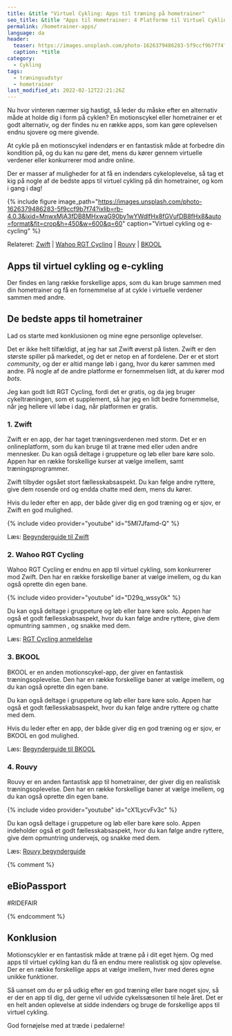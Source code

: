 ```yaml
---
title: &title "Virtuel Cykling: Apps til træning på hometrainer"
seo_title: &title "Apps til Hometrainer: 4 Platforme til Virtuel Cykling"
permalink: /hometrainer-apps/
language: da
header:
  teaser: https://images.unsplash.com/photo-1626379486283-5f9ccf9b7f74?ixlib=rb-4.0.3&ixid=MnwxMjA3fDB8MHxwaG90by1wYWdlfHx8fGVufDB8fHx8&auto=format&fit=crop&h=300&w=400&q=10
  caption: *title
category:
  - Cykling
tags:
  - træningsudstyr
  - hometrainer
last_modified_at: 2022-02-12T22:21:26Z
---
```


Nu hvor vinteren nærmer sig hastigt, så leder du måske efter en alternativ måde at holde dig i form på cyklen? En motionscykel eller hometrainer er et godt alternativ, og der findes nu en række apps, som kan gøre oplevelsen endnu sjovere og mere givende.

At cykle på en motionscykel indendørs er en fantastisk måde at forbedre din kondition på, og du kan nu gøre det, mens du kører gennem virtuelle verdener eller konkurrerer mod andre online.

Der er masser af muligheder for at få en indendørs cykeloplevelse, så tag et kig på nogle af de bedste apps til virtuel cykling på din hometrainer, og kom i gang i dag!

{% include figure image_path="https://images.unsplash.com/photo-1626379486283-5f9ccf9b7f74?ixlib=rb-4.0.3&ixid=MnwxMjA3fDB8MHxwaG90by1wYWdlfHx8fGVufDB8fHx8&auto=format&fit=crop&h=450&w=600&q=60" caption="Virtuel cykling og e-cycling" %}

Relateret: [Zwift](/komplet-begynderguide-zwift/) \| [Wahoo RGT Cycling](/rgt-cycling/) \| [Rouvy](/rouvy/) \| [BKOOL](/bkool-begynderguide/)

## Apps til virtuel cykling og e-cykling

Der findes en lang række forskellige apps, som du kan bruge sammen med din hometrainer og få en fornemmelse af at cykle i virtuelle verdener sammen med andre.

## De bedste apps til hometrainer

Lad os starte med konklusionen og mine egne personlige oplevelser.

Det er ikke helt tilfældigt, at jeg har sat Zwift øverst på listen. Zwift er den største spiller på markedet, og det er netop en af fordelene. Der er et stort _community_, og der er altid mange løb i gang, hvor du kører sammen med andre. På nogle af de andre platforme er fornemmelsen lidt, at du kører mod _bots_.

Jeg kan godt lidt RGT Cycling, fordi det er gratis, og da jeg bruger cykeltræningen, som et supplement, så har jeg en lidt bedre fornemmelse, når jeg hellere vil løbe i dag, når platformen er gratis.

### 1. Zwift

Zwift er en app, der har taget træningsverdenen med storm. Det er en onlineplatform, som du kan bruge til at træne med eller uden andre mennesker. Du kan også deltage i gruppeture og løb eller bare køre solo. Appen har en række forskellige kurser at vælge imellem, samt træningsprogrammer.

Zwift tilbyder ogsået stort fællesskabsaspekt. Du kan følge andre ryttere, give dem rosende ord og endda chatte med dem, mens du kører.

Hvis du leder efter en app, der både giver dig en god træning og er sjov, er Zwift en god mulighed.

{% include video provider="youtube" id="5MI7Jfamd-Q" %}

Læs: [Begynderguide til Zwift](/komplet-begynderguide-zwift/)

### 2. Wahoo RGT Cycling

Wahoo RGT Cycling er endnu en app til virtuel cykling, som konkurrerer mod Zwift. Den har en række forskellige baner at vælge imellem, og du kan også oprette din egen bane.

{% include video provider="youtube" id="D29q_wssy0k" %}

Du kan også deltage i gruppeture og løb eller bare køre solo. Appen har også et godt fællesskabsaspekt, hvor du kan følge andre ryttere, give dem opmuntring sammen , og snakke med dem.

Læs: [RGT Cycling anmeldelse](/rgt-cycling/)

### 3. BKOOL

BKOOL er en anden motionscykel-app, der giver en fantastisk træningsoplevelse. Den har en række forskellige baner at vælge imellem, og du kan også oprette din egen bane.

Du kan også deltage i gruppeture og løb eller bare køre solo. Appen har også et godt fællesskabsaspekt, hvor du kan følge andre ryttere og chatte med dem.

Hvis du leder efter en app, der både giver dig en god træning og er sjov, er BKOOL en god mulighed.

Læs: [Begynderguide til BKOOL](/bkool-begynderguide/)

### 4. Rouvy

Rouvy er en anden fantastisk app til hometrainer, der giver dig en realistisk træningsoplevelse. Den har en række forskellige baner at vælge imellem, og du kan også oprette din egen bane.

{% include video provider="youtube" id="cX1LycvFv3c" %}

Du kan også deltage i gruppeture og løb eller bare køre solo. Appen indeholder også et godt fællesskabsaspekt, hvor du kan følge andre ryttere, give dem opmuntring undervejs, og snakke med dem.

Læs: [Rouvy begynderguide](/rouvy/)

{% comment %}

## eBioPassport

#RIDEFAIR

{% endcomment %}

## Konklusion

Motionscykler er en fantastisk måde at træne på i dit eget hjem. Og med apps til virtuel cykling kan du få en endnu mere realistisk og sjov oplevelse. Der er en række forskellige apps at vælge imellem, hver med deres egne unikke funktioner.

Så uanset om du er på udkig efter en god træning eller bare noget sjov, så er der en app til dig, der gerne vil udvide cykelssæsonen til hele året. Det er en helt anden oplevelse at sidde indendørs og bruge de forskellige apps til virtuel cykling.

God fornøjelse med at træde i pedalerne!
